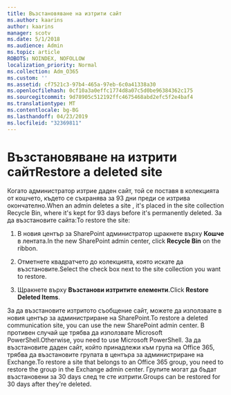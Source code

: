 ```yaml
---
title: Възстановяване на изтрити сайт
ms.author: kaarins
author: kaarins
manager: scotv
ms.date: 5/1/2018
ms.audience: Admin
ms.topic: article
ROBOTS: NOINDEX, NOFOLLOW
localization_priority: Normal
ms.collection: Adm_O365
ms.custom: ''
ms.assetid: cf7521c3-97b4-465a-97eb-6c0a41338a30
ms.openlocfilehash: 0cf10a3a0effc1774d8a07c5d0be96384362c175
ms.sourcegitcommit: 9d78905c512192ffc4675468abd2efc5f2e4baf4
ms.translationtype: MT
ms.contentlocale: bg-BG
ms.lasthandoff: 04/23/2019
ms.locfileid: "32369811"
---
```

# <a name="restore-a-deleted-site"></a><span data-ttu-id="6e67b-102">Възстановяване на изтрити сайт</span><span class="sxs-lookup"><span data-stu-id="6e67b-102">Restore a deleted site</span></span>

<span data-ttu-id="6e67b-103">Когато администратор изтрие даден сайт, той се поставя в колекцията от кошчето, където се съхранява за 93 дни преди се изтрива окончателно.</span><span class="sxs-lookup"><span data-stu-id="6e67b-103">When an admin deletes a site , it's placed in the site collection Recycle Bin, where it's kept for 93 days before it's permanently deleted.</span></span> <span data-ttu-id="6e67b-104">За да възстановите сайта:</span><span class="sxs-lookup"><span data-stu-id="6e67b-104">To restore the site:</span></span>
  
1. <span data-ttu-id="6e67b-105">В новия център за SharePoint администратор щракнете върху **Кошче** в лентата.</span><span class="sxs-lookup"><span data-stu-id="6e67b-105">In the new SharePoint admin center, click **Recycle Bin** on the ribbon.</span></span> 
    
2. <span data-ttu-id="6e67b-106">Отметнете квадратчето до колекцията, която искате да възстановите.</span><span class="sxs-lookup"><span data-stu-id="6e67b-106">Select the check box next to the site collection you want to restore.</span></span>
    
3. <span data-ttu-id="6e67b-107">Щракнете върху **Възстанови изтритите елементи**.</span><span class="sxs-lookup"><span data-stu-id="6e67b-107">Click **Restore Deleted Items**.</span></span>
    
<span data-ttu-id="6e67b-108">За да възстановите изтритото съобщение сайт, можете да използвате в новия център за администриране на SharePoint.</span><span class="sxs-lookup"><span data-stu-id="6e67b-108">To restore a deleted communication site, you can use the new SharePoint admin center.</span></span> <span data-ttu-id="6e67b-109">В противен случай ще трябва да използвате Microsoft PowerShell.</span><span class="sxs-lookup"><span data-stu-id="6e67b-109">Otherwise, you need to use Microsoft PowerShell.</span></span> <span data-ttu-id="6e67b-110">За да възстановите даден сайт, който принадлежи към група на Office 365, трябва да възстановите групата в центъра за администриране на Exchange.</span><span class="sxs-lookup"><span data-stu-id="6e67b-110">To restore a site that belongs to an Office 365 group, you need to restore the group in the Exchange admin center.</span></span> <span data-ttu-id="6e67b-111">Групите могат да бъдат възстановени за 30 days след те сте изтрити.</span><span class="sxs-lookup"><span data-stu-id="6e67b-111">Groups can be restored for 30 days after they're deleted.</span></span>
  

